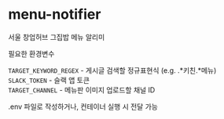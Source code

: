 # menu-notifier
서울 창업허브 그집밥 메뉴 알리미  

필요한 환경변수  

`TARGET_KEYWORD_REGEX` - 게시글 검색할 정규표현식 (e.g. .*키친.*메뉴)  
`SLACK_TOKEN` - 슬랙 앱 토큰  
`TARGET_CHANNEL` - 메뉴판 이미지 업로드할 채널 ID  

.env 파일로 작성하거나, 컨테이너 실행 시 전달 가능
